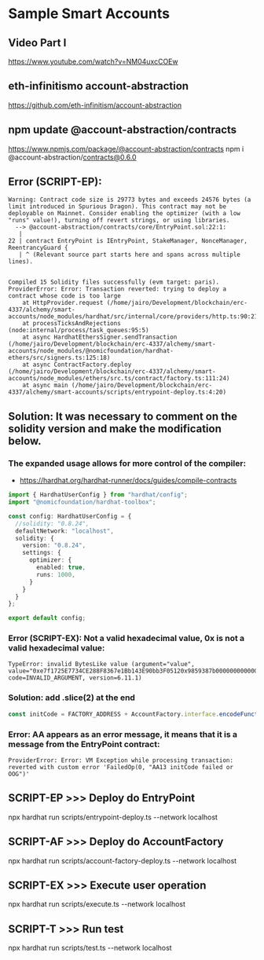 # Sample Smart Accounts

## Video Part I
https://www.youtube.com/watch?v=NM04uxcCOEw

## eth-infinitismo account-abstraction
https://github.com/eth-infinitism/account-abstraction

## npm update @account-abstraction/contracts
 https://www.npmjs.com/package/@account-abstraction/contracts
npm i @account-abstraction/contracts@0.6.0

## Error (SCRIPT-EP):
```shell
Warning: Contract code size is 29773 bytes and exceeds 24576 bytes (a limit introduced in Spurious Dragon). This contract may not be deployable on Mainnet. Consider enabling the optimizer (with a low "runs" value!), turning off revert strings, or using libraries.
  --> @account-abstraction/contracts/core/EntryPoint.sol:22:1:
   |
22 | contract EntryPoint is IEntryPoint, StakeManager, NonceManager, ReentrancyGuard {
   | ^ (Relevant source part starts here and spans across multiple lines).


Compiled 15 Solidity files successfully (evm target: paris).
ProviderError: Error: Transaction reverted: trying to deploy a contract whose code is too large
    at HttpProvider.request (/home/jairo/Development/blockchain/erc-4337/alchemy/smart-accounts/node_modules/hardhat/src/internal/core/providers/http.ts:90:21)
    at processTicksAndRejections (node:internal/process/task_queues:95:5)
    at async HardhatEthersSigner.sendTransaction (/home/jairo/Development/blockchain/erc-4337/alchemy/smart-accounts/node_modules/@nomicfoundation/hardhat-ethers/src/signers.ts:125:18)
    at async ContractFactory.deploy (/home/jairo/Development/blockchain/erc-4337/alchemy/smart-accounts/node_modules/ethers/src.ts/contract/factory.ts:111:24)
    at async main (/home/jairo/Development/blockchain/erc-4337/alchemy/smart-accounts/scripts/entrypoint-deploy.ts:4:20)
```
## Solution: It was necessary to comment on the solidity version and make the modification below.
### The expanded usage allows for more control of the compiler:
- https://hardhat.org/hardhat-runner/docs/guides/compile-contracts

```typescript
import { HardhatUserConfig } from "hardhat/config";
import "@nomicfoundation/hardhat-toolbox";

const config: HardhatUserConfig = {
  //solidity: "0.8.24",
  defaultNetwork: "localhost",
  solidity: {
    version: "0.8.24",
    settings: {
      optimizer: {
        enabled: true,
        runs: 1000,
      }
    }
  }
};

export default config;
```

### Error (SCRIPT-EX): Not a valid hexadecimal value, 0x is not a valid hexadecimal value:
```shell
TypeError: invalid BytesLike value (argument="value", value="0xe7f1725E7734CE288F8367e1Bb143E90bb3F05120x9859387b000000000000000000000000f39fd6e51aad88f6f4ce6ab8827279cfffb92266", code=INVALID_ARGUMENT, version=6.11.1)
```
### Solution: add .slice(2) at the end
```typescript
const initCode = FACTORY_ADDRESS + AccountFactory.interface.encodeFunctionData("createAccount", [address0]).slice(2);
```

### Error: AA appears as an error message, it means that it is a message from the EntryPoint contract:
```shell
ProviderError: Error: VM Exception while processing transaction: reverted with custom error 'FailedOp(0, "AA13 initCode failed or OOG")'
```

## SCRIPT-EP >>> Deploy do EntryPoint
npx hardhat run scripts/entrypoint-deploy.ts --network localhost
## SCRIPT-AF >>> Deploy do AccountFactory
npx hardhat run scripts/account-factory-deploy.ts --network localhost
## SCRIPT-EX >>> Execute user operation
npx hardhat run scripts/execute.ts --network localhost
## SCRIPT-T  >>> Run test
npx hardhat run scripts/test.ts --network localhost